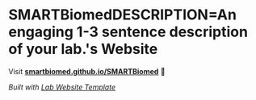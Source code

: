 
# SMARTBiomedDESCRIPTION=An engaging 1-3 sentence description of your lab.'s Website

Visit **[smartbiomed.github.io/SMARTBiomed](https://smartbiomed.github.io/SMARTBiomed)** 🚀

_Built with [Lab Website Template](https://greene-lab.gitbook.io/lab-website-template-docs)_
